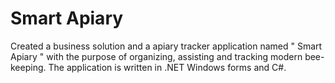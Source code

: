 # Smart Apiary
Created a business solution and a apiary tracker application named " Smart Apiary " with the purpose of organizing, assisting and tracking modern bee-keeping. The application is written in .NET Windows forms and C#.  
